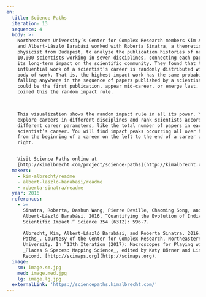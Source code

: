 ```yaml
---
en:
  title: Science Paths
  iteration: 13
  sequence: 4
  body: >-
    Northeastern University’s Center for Complex Research members Kim Albrecht
    and Albert-László Barabási worked with Roberta Sinatra, a theoretical
    physicist from Budapest, to analyze the publication histories of nearly
    10,000 scientists working in seven disciplines, connecting each paper with
    its long-term impact on the scientific community. They found that the most
    influential work of a scientist’s career is randomly distributed within her
    body of work. That is, the highest-impact work has the same probability of
    falling anywhere in the sequence of papers published by a scientist. It
    could be the first publication, appear mid-career, or emerge last. The team
    coined this the random impact rule.

      

    This visualization shows the random impact rule in all its power. You can
    explore careers in different disciplines and rank scientists according to
    different career parameters, like the total number of papers in each
    scientist’s career. You will find impact peaks occurring all over the place,
    from the beginning of a career on the left to the end of a career on the
    right.


    Visit Science Paths online at
    [http://kimalbrecht.com/project/science-paths](http://kimalbrecht.com/project/science-paths).
  makers:
    - kim-albrecht/readme
    - albert-laszlo-barabasi/readme
    - roberta-sinatra/readme
  year: 2016
  references:
    - >-
      Sinatra, Roberta, Dashun Wang, Pierre Deville, Chaoming Song, and
      Albert-László Barabási. 2016. “Quantifying the Evolution of Individual
      Scientific Impact.” Science 354 (6312): 596-7.  
        
      Albrecht, Kim, Albert-László Barabási, and Roberta Sinatra. 2016. _Science
      Paths_. Courtesy of the Center for Complex Research, Northeastern
      University. In “13th Iteration (2017): Macroscopes for Playing with Scale,
      _Places & Spaces: Mapping Science_, edited by Katy Börner and Lisel
      Record. [http://scimaps.org](http://scimaps.org).
  image:
    sm: image.sm.jpg
    med: image.med.jpg
    lg: image.lg.jpg
  externalLink: 'https://sciencepaths.kimalbrecht.com/'
---
```

